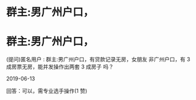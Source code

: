 # 群主:男广州户口，

# 群主:男广州户口，

(提问)匿名用户 : 群主:男广州户口，有贷款记录无房，女朋友 非广州户口，有 3 成房票无房，能并发操作出两套 3 成房子 吗？

2019-06-13

回答：可以，需专业选手操作(1 赞)